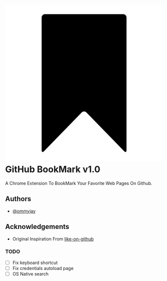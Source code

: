 # ![Logo](/public/logo.svg) GitHub BookMark v1.0

A Chrome Extension To BookMark Your Favorite Web Pages On Github.

## Authors

- [@ommyjay](https://www.github.com/ommyjay)

## Acknowledgements

- Original Inspiration From [like-on-github](https://github.com/Idnan/like-on-github)


### TODO
 - [ ] Fix keyboard shortcut
 - [ ] Fix credentials autoload page
 - [ ] OS Native search
